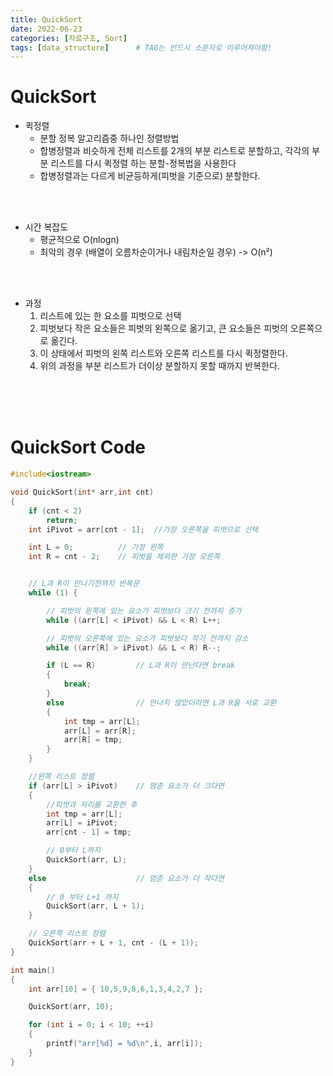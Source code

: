 ```yaml
---
title: QuickSort
date: 2022-06-23
categories: [자료구조, Sort]
tags: [data_structure]		# TAG는 반드시 소문자로 이루어져야함!
---
```


QuickSort
========================

* 퀵정렬
  * 분할 정복 알고리즘중 하나인 정렬방법
  * 합병정렬과 비슷하게 전체 리스트를 2개의 부분 리스트로 분할하고, 각각의 부분 리스트를 다시 퀵정렬 하는 분할-정복법을 사용한다
  * 합병정렬과는 다르게 비균등하게(피벗을 기준으로) 분할한다.

<br><br>

* 시간 복잡도
  * 평균적으로 O(nlogn)
  * 최악의 경우 (배열이 오름차순이거나 내림차순일 경우) -> O(n²)

<br><br>

* 과정
    1. 리스트에 있는 한 요소를 피벗으로 선택
    2. 피벗보다 작은 요소들은 피벗의 왼쪽으로 옮기고, 큰 요소들은 피벗의 오른쪽으로 옮긴다.
    3. 이 상태에서 피벗의 왼쪽 리스트와 오른쪽 리스트를 다시 퀵정렬한다.
    4. 위의 과정을 부분 리스트가 더이상 분할하지 못할 때까지 반복한다.


<br><br><br>

QuickSort Code
========================

```c++
#include<iostream>

void QuickSort(int* arr,int cnt)
{
    if (cnt < 2)
        return;
    int iPivot = arr[cnt - 1];  //가장 오른쪽을 피벗으로 선택

    int L = 0;          // 가장 왼쪽
    int R = cnt - 2;    // 피벗을 제외한 가장 오른쪽


    // L과 R이 만나기전까지 반복문
    while (1) {

        // 피벗의 왼쪽에 있는 요소가 피벗보다 크기 전까지 증가
        while ((arr[L] < iPivot) && L < R) L++; 

        // 피벗의 오른쪽에 있는 요소가 피벗보다 작기 전까지 감소
        while ((arr[R] > iPivot) && L < R) R--;

        if (L == R)         // L과 R이 만난다면 break
        {
            break;
        }
        else                // 만나지 않았더라면 L과 R을 서로 교환
        {
            int tmp = arr[L];
            arr[L] = arr[R];
            arr[R] = tmp;
        }
    }

    //왼쪽 리스트 정렬
    if (arr[L] > iPivot)    // 멈춘 요소가 더 크다면
    {
        //피벗과 자리를 교환한 후
        int tmp = arr[L];
        arr[L] = iPivot;
        arr[cnt - 1] = tmp;

        // 0부터 L까지
        QuickSort(arr, L);
    }
    else                    // 멈춘 요소가 더 작다면
    {
        // 0 부터 L+1 까지
        QuickSort(arr, L + 1);
    }

    // 오른쪽 리스트 정렬
    QuickSort(arr + L + 1, cnt - (L + 1));
}

int main()
{
    int arr[10] = { 10,5,9,8,6,1,3,4,2,7 };

    QuickSort(arr, 10);

    for (int i = 0; i < 10; ++i)
    {
        printf("arr[%d] = %d\n",i, arr[i]);
    }
}
```